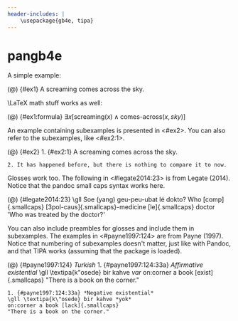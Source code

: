 ```yaml
---
header-includes: |
    \usepackage{gb4e, tipa}
---
```


# pangb4e

A simple example:

(@) {#ex1} A screaming comes across the sky.

\LaTeX math stuff works as well:

(@) {#ex1:formula} $\exists x[\text{screaming}(x) \wedge \text{comes-across}(x, \textit{sky})]$

An example containing subexamples is presented in <#ex2>. You can also refer to the subexamples, like <#ex2:1>.

(@) {#ex2}
    1. {#ex2:1} A screaming comes across the sky.

    2. It has happened before, but there is nothing to compare it to now.

Glosses work too. The following in <#legate2014:23> is from Legate (2014). Notice that the pandoc small caps syntax works here.

(@) {#legate2014:23}
    \gll Soe (yang) geu-peu-ubat lé dokto?
         Who [comp]{.smallcaps} [3pol-caus]{.smallcaps}-medicine [le]{.smallcaps} doctor
         'Who was treated by the doctor?'

You can also include preambles for glosses and include them in subexamples. The examples in <#payne1997:124> are from Payne (1997). Notice that numbering of subexamples doesn't matter, just like with Pandoc, and that TIPA works (assuming that the package is loaded).

(@) {#payne1997:124} *Turkish*
    1. {#payne1997:124:33a} *Affirmative existential*
    \gll \textipa{k\"osede} bir kahve *var*
    on:corner a book [exist]{.smallcaps}
    "There is a book on the corner."

    1. {#payne1997:124:33a} *Negative existential*
    \gll \textipa{k\"osede} bir kahve *yok*
    on:corner a book [lack]{.smallcaps}
    "There is a book on the corner."
